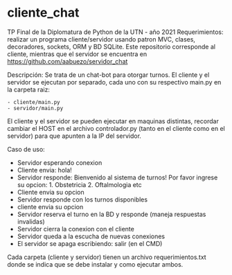 # cliente_chat

TP Final de la Diplomatura de Python de la UTN - año 2021
Requerimientos: realizar un programa cliente/servidor usando patron MVC, clases, decoradores, sockets, ORM y BD SQLite.
Este repositorio corresponde al cliente, mientras que el servidor se encuentra en https://github.com/aabuezo/servidor_chat

Descripción:
Se trata de un chat-bot para otorgar turnos.
El cliente y el servidor se ejecutan por separado, cada uno con su respectivo main.py en la carpeta raiz:

	- cliente/main.py
	- servidor/main.py
	
El cliente y el servidor se pueden ejecutar en maquinas distintas,
recordar cambiar el HOST en el archivo controlador.py (tanto en el cliente como en el servidor)
para que apunten a la IP del servidor.

Caso de uso:
- Servidor esperando conexion
- Cliente envia: hola!
- Servidor responde: Bienvenido al sistema de turnos! 
					Por favor ingrese su opcion:
					1. Obstetricia
					2. Oftalmologia
					etc
- Cliente envia su opcion
- Servidor responde con los turnos disponibles
- cliente envia su opcion
- Servidor reserva el turno en la BD y responde (maneja respuestas invalidas)
- Servidor cierra la conexion con el cliente
- Servidor queda a la escucha de nuevas conexiones
- El servidor se apaga escribiendo: salir (en el CMD)

Cada carpeta (cliente y servidor) tienen un archivo requerimientos.txt
donde se indica que se debe instalar y como ejecutar ambos.
